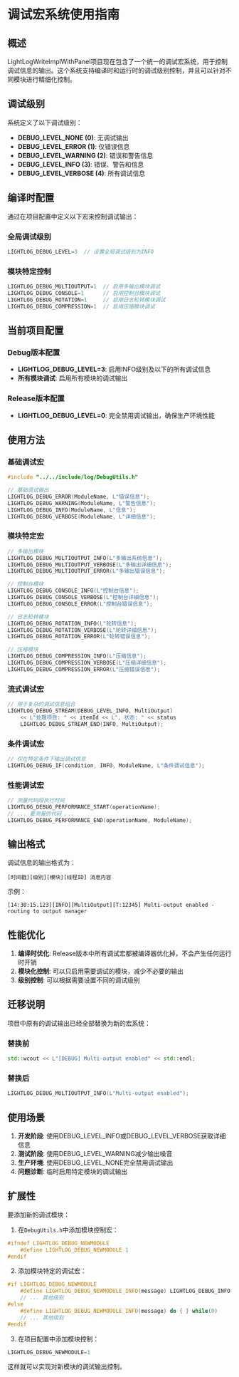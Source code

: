 # 调试宏系统使用指南

## 概述

LightLogWriteImplWithPanel项目现在包含了一个统一的调试宏系统，用于控制调试信息的输出。这个系统支持编译时和运行时的调试级别控制，并且可以针对不同模块进行精细化控制。

## 调试级别

系统定义了以下调试级别：

- **DEBUG_LEVEL_NONE (0)**: 无调试输出
- **DEBUG_LEVEL_ERROR (1)**: 仅错误信息
- **DEBUG_LEVEL_WARNING (2)**: 错误和警告信息
- **DEBUG_LEVEL_INFO (3)**: 错误、警告和信息
- **DEBUG_LEVEL_VERBOSE (4)**: 所有调试信息

## 编译时配置

通过在项目配置中定义以下宏来控制调试输出：

### 全局调试级别
```cpp
LIGHTLOG_DEBUG_LEVEL=3  // 设置全局调试级别为INFO
```

### 模块特定控制
```cpp
LIGHTLOG_DEBUG_MULTIOUTPUT=1  // 启用多输出模块调试
LIGHTLOG_DEBUG_CONSOLE=1      // 启用控制台模块调试  
LIGHTLOG_DEBUG_ROTATION=1     // 启用日志轮转模块调试
LIGHTLOG_DEBUG_COMPRESSION=1  // 启用压缩模块调试
```

## 当前项目配置

### Debug版本配置
- **LIGHTLOG_DEBUG_LEVEL=3**: 启用INFO级别及以下的所有调试信息
- **所有模块调试**: 启用所有模块的调试输出

### Release版本配置
- **LIGHTLOG_DEBUG_LEVEL=0**: 完全禁用调试输出，确保生产环境性能

## 使用方法

### 基础调试宏

```cpp
#include "../../include/log/DebugUtils.h"

// 基础调试输出
LIGHTLOG_DEBUG_ERROR(ModuleName, L"错误信息");
LIGHTLOG_DEBUG_WARNING(ModuleName, L"警告信息");
LIGHTLOG_DEBUG_INFO(ModuleName, L"信息");
LIGHTLOG_DEBUG_VERBOSE(ModuleName, L"详细信息");
```

### 模块特定宏

```cpp
// 多输出模块
LIGHTLOG_DEBUG_MULTIOUTPUT_INFO(L"多输出系统信息");
LIGHTLOG_DEBUG_MULTIOUTPUT_VERBOSE(L"多输出详细信息");
LIGHTLOG_DEBUG_MULTIOUTPUT_ERROR(L"多输出错误信息");

// 控制台模块
LIGHTLOG_DEBUG_CONSOLE_INFO(L"控制台信息");
LIGHTLOG_DEBUG_CONSOLE_VERBOSE(L"控制台详细信息");
LIGHTLOG_DEBUG_CONSOLE_ERROR(L"控制台错误信息");

// 日志轮转模块
LIGHTLOG_DEBUG_ROTATION_INFO(L"轮转信息");
LIGHTLOG_DEBUG_ROTATION_VERBOSE(L"轮转详细信息");
LIGHTLOG_DEBUG_ROTATION_ERROR(L"轮转错误信息");

// 压缩模块
LIGHTLOG_DEBUG_COMPRESSION_INFO(L"压缩信息");
LIGHTLOG_DEBUG_COMPRESSION_VERBOSE(L"压缩详细信息");
LIGHTLOG_DEBUG_COMPRESSION_ERROR(L"压缩错误信息");
```

### 流式调试宏

```cpp
// 用于复杂的调试信息组合
LIGHTLOG_DEBUG_STREAM(DEBUG_LEVEL_INFO, MultiOutput) 
    << L"处理项目: " << itemId << L", 状态: " << status 
    LIGHTLOG_DEBUG_STREAM_END(INFO, MultiOutput);
```

### 条件调试宏

```cpp
// 仅在特定条件下输出调试信息
LIGHTLOG_DEBUG_IF(condition, INFO, ModuleName, L"条件调试信息");
```

### 性能调试宏

```cpp
// 测量代码段执行时间
LIGHTLOG_DEBUG_PERFORMANCE_START(operationName);
// ... 要测量的代码 ...
LIGHTLOG_DEBUG_PERFORMANCE_END(operationName, ModuleName);
```

## 输出格式

调试信息的输出格式为：
```
[时间戳][级别][模块][线程ID] 消息内容
```

示例：
```
[14:30:15.123][INFO][MultiOutput][T:12345] Multi-output enabled - routing to output manager
```

## 性能优化

1. **编译时优化**: Release版本中所有调试宏都被编译器优化掉，不会产生任何运行时开销
2. **模块化控制**: 可以只启用需要调试的模块，减少不必要的输出
3. **级别控制**: 可以根据需要设置不同的调试级别

## 迁移说明

项目中原有的调试输出已经全部替换为新的宏系统：

### 替换前
```cpp
std::wcout << L"[DEBUG] Multi-output enabled" << std::endl;
```

### 替换后
```cpp
LIGHTLOG_DEBUG_MULTIOUTPUT_INFO(L"Multi-output enabled");
```

## 使用场景 

1. **开发阶段**: 使用DEBUG_LEVEL_INFO或DEBUG_LEVEL_VERBOSE获取详细信息
2. **测试阶段**: 使用DEBUG_LEVEL_WARNING减少输出噪音
3. **生产环境**: 使用DEBUG_LEVEL_NONE完全禁用调试输出
4. **问题诊断**: 临时启用特定模块的调试输出

## 扩展性

要添加新的调试模块：

1. 在`DebugUtils.h`中添加模块控制宏：
```cpp
#ifndef LIGHTLOG_DEBUG_NEWMODULE
    #define LIGHTLOG_DEBUG_NEWMODULE 1
#endif
```

2. 添加模块特定的调试宏：
```cpp
#if LIGHTLOG_DEBUG_NEWMODULE
    #define LIGHTLOG_DEBUG_NEWMODULE_INFO(message) LIGHTLOG_DEBUG_INFO(NewModule, message)
    // ... 其他级别
#else
    #define LIGHTLOG_DEBUG_NEWMODULE_INFO(message) do { } while(0)
    // ... 其他级别
#endif
```

3. 在项目配置中添加模块控制：
```cpp
LIGHTLOG_DEBUG_NEWMODULE=1
```

这样就可以实现对新模块的调试输出控制。